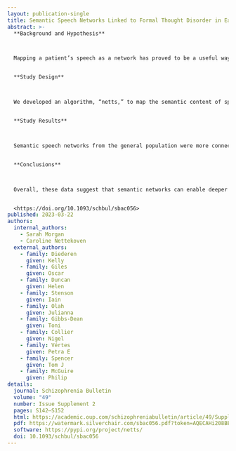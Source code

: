 ```yaml
---
layout: publication-single
title: Semantic Speech Networks Linked to Formal Thought Disorder in Early Psychosis
abstract: >-
  **Background and Hypothesis**



  Mapping a patient’s speech as a network has proved to be a useful way of understanding formal thought disorder in psychosis. However, to date, graph theory tools have not explicitly modelled the semantic content of speech, which is altered in psychosis.


  **Study Design**



  We developed an algorithm, “netts,” to map the semantic content of speech as a network, then applied *netts* to construct semantic speech networks for a general population sample (N = 436), and a clinical sample comprising patients with first episode psychosis (FEP), people at clinical high risk of psychosis (CHR-P), and healthy controls (total N = 53).


  **Study Results**



  Semantic speech networks from the general population were more connected than size-matched randomized networks, with fewer and larger connected components, reflecting the nonrandom nature of speech. Networks from FEP patients were smaller than from healthy participants, for a picture description task but not a story recall task. For the former task, FEP networks were also more fragmented than those from controls; showing more connected components, which tended to include fewer nodes on average. CHR-P networks showed fragmentation values in-between FEP patients and controls. A clustering analysis suggested that semantic speech networks captured novel signals not already described by existing NLP measures. Network features were also related to negative symptom scores and scores on the Thought and Language Index, although these relationships did not survive correcting for multiple comparisons.


  **Conclusions**



  Overall, these data suggest that semantic networks can enable deeper phenotyping of formal thought disorder in psychosis. Whilst here we focus on network fragmentation, the semantic speech networks created by *Netts* also contain other, rich information which could be extracted to shed further light on formal thought disorder. We are releasing *Netts* as an open Python package alongside this manuscript.


  <https://doi.org/10.1093/schbul/sbac056>
published: 2023-03-22
authors:
  internal_authors:
    - Sarah Morgan
    - Caroline Nettekoven
  external_authors:
    - family: Diederen
      given: Kelly
    - family: Giles
      given: Oscar
    - family: Duncan
      given: Helen
    - family: Stenson
      given: Iain
    - family: Olah
      given: Julianna
    - family: Gibbs-Dean
      given: Toni
    - family: Collier
      given: Nigel
    - family: Vértes
      given: Petra E
    - family: Spencer
      given: Tom J
    - family: McGuire
      given: Philip
details:
  journal: Schizophrenia Bulletin
  volume: "49"
  number: Issue Supplement 2
  pages: S142–S152
  html: https://academic.oup.com/schizophreniabulletin/article/49/Supplement_2/S142/7083530
  pdf: https://watermark.silverchair.com/sbac056.pdf?token=AQECAHi208BE49Ooan9kkhW_Ercy7Dm3ZL_9Cf3qfKAc485ysgAAAvwwggL4BgkqhkiG9w0BBwagggLpMIIC5QIBADCCAt4GCSqGSIb3DQEHATAeBglghkgBZQMEAS4wEQQM9ZOzxQ1832NDAvRFAgEQgIICr_zCX6kLLBiEMj811buM48sxXIZcanr-8RHPLFzfWnIBnvhYqwqFKOF5mTAe-5RzsxVTNLE2FwJ2IFZnCpXJV78SFcg5XE4tp-i1VVmmB458TNw1Aj-d6QCBN07s41cmomcSw18GL1bQUfgGGJe-eIgHbiMKxuPEE_v5X-6XVzVnis7Wp9LvWokbXYpveSF92b9pRqfGRTvl39JSS4yU2iKwNis3vp_LPKW8tjb29nwGNON3kPS9ZL-X1A7ymPOMybRi3Zhr8bJ5V_3xpH5ggLPhq4CO_NjVx5ho_A2LTXYm7bcFvO2qPazpbMRbQbSHyyTSWSGZVOwNziSeKIfblLysqenk4CxmNRDcTy3Zy3RPlnT2bXQGHYvVTpJFuq3g5LWHKgdSghs2p8FdrTQAQ2DSovmAstybem3lkISpQ77sDk_2YVmWd8qk0NfRurW2tqFFyC93BpY482d2mj0RDBeJT-mHS_kwd3-rN3vcvPCMqtvGsOdZgUgojfvHn64Z1Hg1nTXlxaik2Nm7iGWrvt18c5oJnDfFCICLyX_UZuthstPP9X3-cPARDsgI87wIbGTRoUIklx5GgbbpF6BzLsM1v68UUcctuKh490KkgilxgzXw1kSV67KMdKQrwx-zBJmy2umLifjHGD2VBp8PFhtIhencypKj3fdrhE07MTwzCJOW-Rs0omNWrenHyM2klGi_0u5vxKeY0eVfy2NzbnrXthxCatKMKJVGwQR7n40djTwHhY-_jO_cF5nMZQ0OtGHv2MXous4wgy-i0X8HHecBzRL6rKaqB2JLZPkSLPOOnXvsn12mPOxH6KKeBT7IjI-lnYPDErO7sqkc2dp0xJydD_AquKUtSo4UxWfS2wsC0u2A1K-GeJx8wqaO43jfVOqK6iWNzmanSbiQ4cHfnQ
  software: https://pypi.org/project/netts/
  doi: 10.1093/schbul/sbac056
---
```

